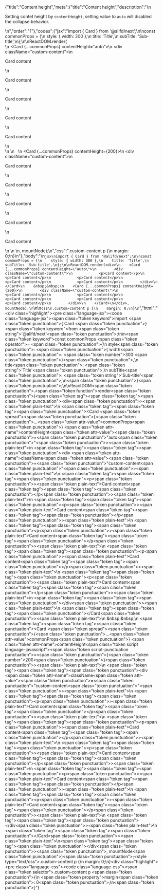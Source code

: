 {"title":"Content height","meta":{"title":"Content height","description":"\n<p>Setting contet height by <code>contentHeight</code>, setting value to <code>auto</code> will disabled the collapse behavior.</p>\n","order":"1"},"codes":{"jsx":"import { Card } from '@alifd/next';\n\nconst commonProps = {\n    style: { width: 300 },\n    title: 'Title',\n    subTitle: 'Sub-title',\n};\n\nReactDOM.render(<div>\n    <Card {...commonProps} contentHeight=\"auto\">\n        <div className=\"custom-content\">\n            <p>Card content</p>\n            <p>Card content</p>\n            <p>Card content</p>\n            <p>Card content</p>\n            <p>Card content</p>\n        </div>\n    </Card>\n    &nbsp;&nbsp;\n    <Card {...commonProps} contentHeight={200}>\n        <div className=\"custom-content\">\n            <p>Card content</p>\n            <p>Card content</p>\n            <p>Card content</p>\n            <p>Card content</p>\n            <p>Card content</p>\n        </div>\n    </Card>\n</div>, mountNode);\n","css":".custom-content p {\n    margin: 0;\n}\n"},"body":"\n````jsx\nimport { Card } from '@alifd/next';\n\nconst commonProps = {\n    style: { width: 300 },\n    title: 'Title',\n    subTitle: 'Sub-title',\n};\n\nReactDOM.render(<div>\n    <Card {...commonProps} contentHeight=\"auto\">\n        <div className=\"custom-content\">\n            <p>Card content</p>\n            <p>Card content</p>\n            <p>Card content</p>\n            <p>Card content</p>\n            <p>Card content</p>\n        </div>\n    </Card>\n    &nbsp;&nbsp;\n    <Card {...commonProps} contentHeight={200}>\n        <div className=\"custom-content\">\n            <p>Card content</p>\n            <p>Card content</p>\n            <p>Card content</p>\n            <p>Card content</p>\n            <p>Card content</p>\n        </div>\n    </Card>\n</div>, mountNode);\n````\n\n````css\n.custom-content p {\n    margin: 0;\n}\n````","html":"<script>(function(){'use strict';\n\nvar _extends = Object.assign || function (target) { for (var i = 1; i < arguments.length; i++) { var source = arguments[i]; for (var key in source) { if (Object.prototype.hasOwnProperty.call(source, key)) { target[key] = source[key]; } } } return target; };\n\nvar _next = require('@alifd/next');\n\nvar commonProps = {\n    style: { width: 300 },\n    title: 'Title',\n    subTitle: 'Sub-title'\n};\n\nReactDOM.render(React.createElement(\n    'div',\n    null,\n    React.createElement(\n        _next.Card,\n        _extends({}, commonProps, { contentHeight: 'auto' }),\n        React.createElement(\n            'div',\n            { className: 'custom-content' },\n            React.createElement(\n                'p',\n                null,\n                'Card content'\n            ),\n            React.createElement(\n                'p',\n                null,\n                'Card content'\n            ),\n            React.createElement(\n                'p',\n                null,\n                'Card content'\n            ),\n            React.createElement(\n                'p',\n                null,\n                'Card content'\n            ),\n            React.createElement(\n                'p',\n                null,\n                'Card content'\n            )\n        )\n    ),\n    '\\xA0\\xA0',\n    React.createElement(\n        _next.Card,\n        _extends({}, commonProps, { contentHeight: 200 }),\n        React.createElement(\n            'div',\n            { className: 'custom-content' },\n            React.createElement(\n                'p',\n                null,\n                'Card content'\n            ),\n            React.createElement(\n                'p',\n                null,\n                'Card content'\n            ),\n            React.createElement(\n                'p',\n                null,\n                'Card content'\n            ),\n            React.createElement(\n                'p',\n                null,\n                'Card content'\n            ),\n            React.createElement(\n                'p',\n                null,\n                'Card content'\n            )\n        )\n    )\n), mountNode);})()</script><div class=\"highlight\"><pre class=\"language-jsx\"><code class=\"language-jsx\"><span class=\"token keyword\">import</span> <span class=\"token punctuation\">{</span> Card <span class=\"token punctuation\">}</span> <span class=\"token keyword\">from</span> <span class=\"token string\">'@alifd/next'</span><span class=\"token punctuation\">;</span>\n\n<span class=\"token keyword\">const</span> commonProps <span class=\"token operator\">=</span> <span class=\"token punctuation\">{</span>\n    style<span class=\"token punctuation\">:</span> <span class=\"token punctuation\">{</span> width<span class=\"token punctuation\">:</span> <span class=\"token number\">300</span> <span class=\"token punctuation\">}</span><span class=\"token punctuation\">,</span>\n    title<span class=\"token punctuation\">:</span> <span class=\"token string\">'Title'</span><span class=\"token punctuation\">,</span>\n    subTitle<span class=\"token punctuation\">:</span> <span class=\"token string\">'Sub-title'</span><span class=\"token punctuation\">,</span>\n<span class=\"token punctuation\">}</span><span class=\"token punctuation\">;</span>\n\nReactDOM<span class=\"token punctuation\">.</span><span class=\"token function\">render</span><span class=\"token punctuation\">(</span><span class=\"token tag\"><span class=\"token tag\"><span class=\"token punctuation\">&lt;</span>div</span><span class=\"token punctuation\">></span></span><span class=\"token plain-text\">\n    </span><span class=\"token tag\"><span class=\"token tag\"><span class=\"token punctuation\">&lt;</span>Card</span> <span class=\"token spread\"><span class=\"token punctuation\">{</span><span class=\"token punctuation\">...</span><span class=\"token attr-value\">commonProps</span><span class=\"token punctuation\">}</span></span> <span class=\"token attr-name\">contentHeight</span><span class=\"token attr-value\"><span class=\"token punctuation\">=</span><span class=\"token punctuation\">\"</span>auto<span class=\"token punctuation\">\"</span></span><span class=\"token punctuation\">></span></span><span class=\"token plain-text\">\n        </span><span class=\"token tag\"><span class=\"token tag\"><span class=\"token punctuation\">&lt;</span>div</span> <span class=\"token attr-name\">className</span><span class=\"token attr-value\"><span class=\"token punctuation\">=</span><span class=\"token punctuation\">\"</span>custom-content<span class=\"token punctuation\">\"</span></span><span class=\"token punctuation\">></span></span><span class=\"token plain-text\">\n            </span><span class=\"token tag\"><span class=\"token tag\"><span class=\"token punctuation\">&lt;</span>p</span><span class=\"token punctuation\">></span></span><span class=\"token plain-text\">Card content</span><span class=\"token tag\"><span class=\"token tag\"><span class=\"token punctuation\">&lt;/</span>p</span><span class=\"token punctuation\">></span></span><span class=\"token plain-text\">\n            </span><span class=\"token tag\"><span class=\"token tag\"><span class=\"token punctuation\">&lt;</span>p</span><span class=\"token punctuation\">></span></span><span class=\"token plain-text\">Card content</span><span class=\"token tag\"><span class=\"token tag\"><span class=\"token punctuation\">&lt;/</span>p</span><span class=\"token punctuation\">></span></span><span class=\"token plain-text\">\n            </span><span class=\"token tag\"><span class=\"token tag\"><span class=\"token punctuation\">&lt;</span>p</span><span class=\"token punctuation\">></span></span><span class=\"token plain-text\">Card content</span><span class=\"token tag\"><span class=\"token tag\"><span class=\"token punctuation\">&lt;/</span>p</span><span class=\"token punctuation\">></span></span><span class=\"token plain-text\">\n            </span><span class=\"token tag\"><span class=\"token tag\"><span class=\"token punctuation\">&lt;</span>p</span><span class=\"token punctuation\">></span></span><span class=\"token plain-text\">Card content</span><span class=\"token tag\"><span class=\"token tag\"><span class=\"token punctuation\">&lt;/</span>p</span><span class=\"token punctuation\">></span></span><span class=\"token plain-text\">\n            </span><span class=\"token tag\"><span class=\"token tag\"><span class=\"token punctuation\">&lt;</span>p</span><span class=\"token punctuation\">></span></span><span class=\"token plain-text\">Card content</span><span class=\"token tag\"><span class=\"token tag\"><span class=\"token punctuation\">&lt;/</span>p</span><span class=\"token punctuation\">></span></span><span class=\"token plain-text\">\n        </span><span class=\"token tag\"><span class=\"token tag\"><span class=\"token punctuation\">&lt;/</span>div</span><span class=\"token punctuation\">></span></span><span class=\"token plain-text\">\n    </span><span class=\"token tag\"><span class=\"token tag\"><span class=\"token punctuation\">&lt;/</span>Card</span><span class=\"token punctuation\">></span></span><span class=\"token plain-text\">\n    &amp;nbsp;&amp;nbsp;\n    </span><span class=\"token tag\"><span class=\"token tag\"><span class=\"token punctuation\">&lt;</span>Card</span> <span class=\"token spread\"><span class=\"token punctuation\">{</span><span class=\"token punctuation\">...</span><span class=\"token attr-value\">commonProps</span><span class=\"token punctuation\">}</span></span> <span class=\"token attr-name\">contentHeight</span><span class=\"token script language-javascript\"><span class=\"token script-punctuation punctuation\">=</span><span class=\"token punctuation\">{</span><span class=\"token number\">200</span><span class=\"token punctuation\">}</span></span><span class=\"token punctuation\">></span></span><span class=\"token plain-text\">\n        </span><span class=\"token tag\"><span class=\"token tag\"><span class=\"token punctuation\">&lt;</span>div</span> <span class=\"token attr-name\">className</span><span class=\"token attr-value\"><span class=\"token punctuation\">=</span><span class=\"token punctuation\">\"</span>custom-content<span class=\"token punctuation\">\"</span></span><span class=\"token punctuation\">></span></span><span class=\"token plain-text\">\n            </span><span class=\"token tag\"><span class=\"token tag\"><span class=\"token punctuation\">&lt;</span>p</span><span class=\"token punctuation\">></span></span><span class=\"token plain-text\">Card content</span><span class=\"token tag\"><span class=\"token tag\"><span class=\"token punctuation\">&lt;/</span>p</span><span class=\"token punctuation\">></span></span><span class=\"token plain-text\">\n            </span><span class=\"token tag\"><span class=\"token tag\"><span class=\"token punctuation\">&lt;</span>p</span><span class=\"token punctuation\">></span></span><span class=\"token plain-text\">Card content</span><span class=\"token tag\"><span class=\"token tag\"><span class=\"token punctuation\">&lt;/</span>p</span><span class=\"token punctuation\">></span></span><span class=\"token plain-text\">\n            </span><span class=\"token tag\"><span class=\"token tag\"><span class=\"token punctuation\">&lt;</span>p</span><span class=\"token punctuation\">></span></span><span class=\"token plain-text\">Card content</span><span class=\"token tag\"><span class=\"token tag\"><span class=\"token punctuation\">&lt;/</span>p</span><span class=\"token punctuation\">></span></span><span class=\"token plain-text\">\n            </span><span class=\"token tag\"><span class=\"token tag\"><span class=\"token punctuation\">&lt;</span>p</span><span class=\"token punctuation\">></span></span><span class=\"token plain-text\">Card content</span><span class=\"token tag\"><span class=\"token tag\"><span class=\"token punctuation\">&lt;/</span>p</span><span class=\"token punctuation\">></span></span><span class=\"token plain-text\">\n            </span><span class=\"token tag\"><span class=\"token tag\"><span class=\"token punctuation\">&lt;</span>p</span><span class=\"token punctuation\">></span></span><span class=\"token plain-text\">Card content</span><span class=\"token tag\"><span class=\"token tag\"><span class=\"token punctuation\">&lt;/</span>p</span><span class=\"token punctuation\">></span></span><span class=\"token plain-text\">\n        </span><span class=\"token tag\"><span class=\"token tag\"><span class=\"token punctuation\">&lt;/</span>div</span><span class=\"token punctuation\">></span></span><span class=\"token plain-text\">\n    </span><span class=\"token tag\"><span class=\"token tag\"><span class=\"token punctuation\">&lt;/</span>Card</span><span class=\"token punctuation\">></span></span><span class=\"token plain-text\">\n</span><span class=\"token tag\"><span class=\"token tag\"><span class=\"token punctuation\">&lt;/</span>div</span><span class=\"token punctuation\">></span></span><span class=\"token punctuation\">,</span> mountNode<span class=\"token punctuation\">)</span><span class=\"token punctuation\">;</span></code></pre></div><style type=\"text/css\">.custom-content p {\n    margin: 0;\n}</style><div class=\"highlight\"><pre class=\"language-css\"><code class=\"language-css\"><span class=\"token selector\">.custom-content p</span> <span class=\"token punctuation\">{</span>\n    <span class=\"token property\">margin</span><span class=\"token punctuation\">:</span> 0<span class=\"token punctuation\">;</span>\n<span class=\"token punctuation\">}</span></code></pre></div>"}